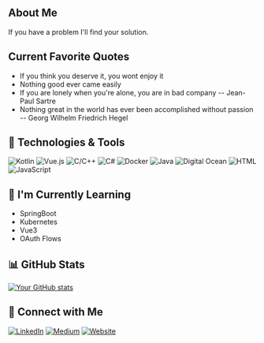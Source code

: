 ## About Me

If you have a problem I'll find your solution.

## Current Favorite Quotes

- If you think you deserve it, you wont enjoy it
- Nothing good ever came easily
- If you are lonely when you're alone, you are in bad company -- Jean-Paul Sartre
- Nothing great in the world has ever been accomplished without passion -- Georg Wilhelm Friedrich Hegel

## 🔧 Technologies & Tools

![Kotlin](https://img.shields.io/badge/-Kotlin-orange?style=flat&logo=kotlin)
![Vue.js](https://img.shields.io/badge/-Vue.js-green?style=flat&logo=vue.js)
![C/C++](https://img.shields.io/badge/-C%2FC%2B%2B-blue?style=flat&logo=c%2B%20)
![C#](https://img.shields.io/badge/-C%23-purple?style=flat&logo=c-share)
![Docker](https://img.shields.io/badge/-Docker-blue?style=flat&logo=docker)
![Java](https://img.shields.io/badge/-Java-red?style=flat&logo=java)
![Digital Ocean](https://img.shields.io/badge/-Digital%20Ocean-blue?style=flat&logo=digital-ocean)
![HTML](https://img.shields.io/badge/-HTML-orange?style=flat&logo=html)
![JavaScript](https://img.shields.io/badge/-JavaScript-yellow?style=flat&logo=javascript)

## 🌱 I'm Currently Learning

- SpringBoot
- Kubernetes
- Vue3
- OAuth Flows



## 📊 GitHub Stats

[![Your GitHub stats](https://github-readme-stats.vercel.app/api?username=bsimmons123&show_icons=true&theme=radical)](https://github.com/bsimmons123)

## 🤝 Connect with Me

[![LinkedIn](https://img.shields.io/badge/LinkedIn-Connect-blue)](https://www.linkedin.com/in/brandon-simmons-145b88223/)
[![Medium](https://img.shields.io/badge/Medium-Connect-blue)](https://medium.com/@simmons.b2277)
[![Website](https://img.shields.io/badge/Website-Visit-green)](https://brandon-simmons.work)

